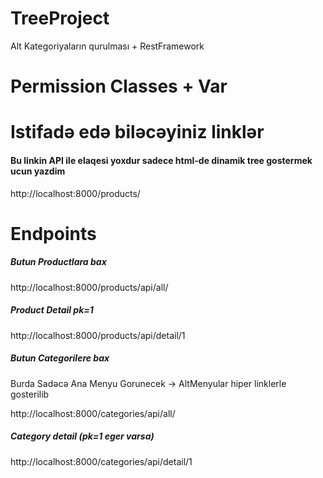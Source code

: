 # TreeProject
Alt Kategoriyaların qurulması + RestFramework

# Permission Classes + Var


# Istifadə edə biləcəyiniz linklər
#### Bu linkin API ile elaqesi yoxdur sadece html-de dinamik tree gostermek ucun yazdim
<p>http://localhost:8000/products/</p>

# Endpoints

##### Butun Productlara bax
<p>http://localhost:8000/products/api/all/</p>

##### Product Detail pk=1
<p>http://localhost:8000/products/api/detail/1</p>

##### Butun Categorilere bax
<p>Burda Sadəcə Ana Menyu Gorunecek -> AltMenyular hiper linklerle gosterilib</p>
<p>http://localhost:8000/categories/api/all/</p>

##### Category detail (pk=1 eger varsa)
<p>http://localhost:8000/categories/api/detail/1</p>